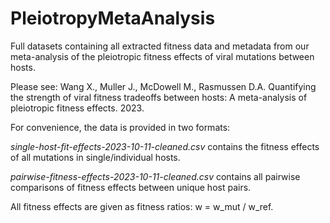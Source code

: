 # PleiotropyMetaAnalysis

Full datasets containing all extracted fitness data and metadata from our meta-analysis of the pleiotropic fitness effects of viral mutations between hosts.

Please see:
Wang X., Muller J., McDowell M., Rasmussen D.A. Quantifying the strength of viral fitness tradeoffs between hosts: A meta-analysis of pleiotropic fitness effects. 2023.

For convenience, the data is provided in two formats:

*single-host-fit-effects-2023-10-11-cleaned.csv* contains the fitness effects of all mutations in single/individual hosts.

*pairwise-fitness-effects-2023-10-11-cleaned.csv* contains all pairwise comparisons of fitness effects between unique host pairs.

All fitness effects are given as fitness ratios: w = w_mut / w_ref.


